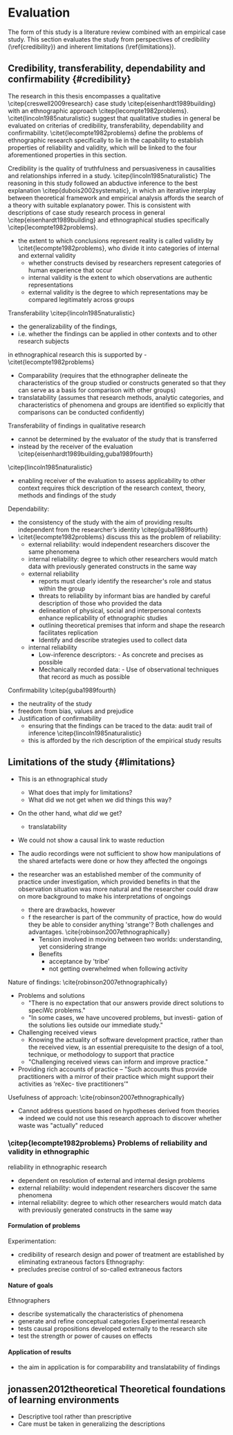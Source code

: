 
# Evaluation

The form of this study is a literature review combined with an empirical case study. This section evaluates the study from perspectives of credibility (\ref{credibility}) and inherent limitations (\ref{limitations}).

## Credibility, transferability, dependability and confirmability {#credibility}

The research in this thesis encompasses a qualitative \citep{creswell2009research} case study \citep{eisenhardt1989building} with an ethnographic approach \citep{lecompte1982problems}.  \citet{lincoln1985naturalistic} suggest that qualitative studies in general be evaluated on criterias of credibility, transferability, dependability and confirmability. \citet{lecompte1982problems} define the problems of ethnographic research specifically to lie in the capability to establish properties of reliability and validity, which will be linked to the four aforementioned properties in this section.

Credibility is the quality of truthfulness and persuasiveness in causalities and relationships inferred in a study. \citep{lincoln1985naturalistic} The reasoning in this study followed an abductive inference to the best explanation \citep{dubois2002systematic}, in which an iterative interplay between theoretical framework and empirical analysis affords the search of a theory with suitable explanatory power. This is consistent with descriptions of case study research process in general \citep{eisenhardt1989building} and ethnographical studies specifically \citep{lecompte1982problems}.


- the extent to which conclusions represent reality is called validity by \citet{lecompte1982problems}, who divide it into categories of internal and external validity
  - whether constructs devised by researchers represent categories of human experience that occur
  - internal validity is the extent to which observations are authentic representations
  - external validity is the degree to which representations may be compared legitimately across groups


Transferability \citep{lincoln1985naturalistic}
- the generalizability of the findings,
- i.e. whether the findings can be applied in other contexts and to other research subjects

in ethnographical research this is supported by - \citet{lecompte1982problems}
- Comparability (requires that the ethnographer delineate the characteristics of the group studied or constructs generated so that they can serve as a basis for comparison with other groups)
- translatability (assumes that research methods, analytic categories, and characteristics of phenomena and groups are identified so explicitly that comparisons can be conducted confidently)



Transferability of findings in qualitative research
- cannot be determined by the evaluator of the study that is transferred
- instead by the receiver of the evaluation \citep{eisenhardt1989building,guba1989fourth}

\citep{lincoln1985naturalistic}
- enabling receiver of the evaluation to assess applicability to other context requires thick description of the research context, theory, methods and findings of the study

Dependability:
- the consistency of the study with the aim of providing results independent from the researcher’s identity \citep{guba1989fourth}
- \citet{lecompte1982problems} discuss this as the problem of reliability:
  - external reliability: would independent researchers discover the same phenomena
  - internal reliability: degree to which other researchers would match data with previously generated constructs in the same way
  - external reliability
    - reports must clearly identify the researcher's role and status within the group
    - threats to reliability by informant bias are handled by careful description of those who provided the data
    - delineation of physical, social and interpersonal contexts enhance replicability of ethnographic studies
    - outlining theoretical premises that inform and shape the research facilitates replication
    - Identify and describe strategies used to collect data
  - internal reliability
    - Low-inference descriptors: - As concrete and precises as possible
    - Mechanically recorded data: - Use of observational techniques that record as much as possible

Confirmability \citep{guba1989fourth}
- the neutrality of the study
- freedom from bias, values and prejudice
- Justification of confirmability
  - ensuring that the findings can be traced to the data: audit trail of inference \citep{lincoln1985naturalistic}
  - this is afforded by the rich description of the empirical study results










## Limitations of the study {#limitations}

- This is an ethnographical study
  - What does that imply for limitations?
  - What did we not get when we did things this way?

- On the other hand, what _did_ we get?
  - translatability

- We could not show a causal link to waste reduction
- The audio recordings were not sufficient to show how manipulations of the shared artefacts were done or how they affected the ongoings

- the researcher was an established member of the community of practice under investigation, which provided benefits in that the observation situation was more natural and the researcher could draw on more background to make his interpretations of ongoings
  - there are drawbacks, however
  - f the researcher is part of the community of practice, how do would they be able to consider anything 'strange'? Both challenges and advantages. \cite{robinson2007ethnographically}
    - Tension involved in moving between two worlds: understanding, yet considering strange
    - Benefits
      + acceptance by 'tribe'
      + not getting overwhelmed when following activity

Nature of findings: \cite{robinson2007ethnographically}
- Problems and solutions
    - "There is no expectation that our answers provide direct solutions to speciWc problems."
    - "In some cases, we have uncovered problems, but investi- gation of the solutions lies outside our immediate study."
- Challenging received views
    + Knowing the actuality of software development practice, rather than the received view, is an essential prerequisite to the design of a tool, technique, or methodology to support that practice
    - "Challenging received views can inform and improve practice."
- Providing rich accounts of practice
    – "Such accounts thus provide practitioners with a mirror of their practice which might support their activities as ‘reXec- tive practitioners’"

Usefulness of approach: \cite{robinson2007ethnographically}
- Cannot address questions based on hypotheses derived from theories
=> indeed we could not use this research approach to discover whether waste was "actually" reduced


### \citep{lecompte1982problems} Problems of reliability and validity in ethnographic

reliability in ethnographic research
- dependent on resolution of external and internal design problems
- external reliability: would independent researchers discover the same phenomena
- internal reliability: degree to which other researchers would match data with previously generated constructs in the same way

#### Formulation of problems

Experimentation:
- credibility of research design and power of treatment are established by eliminating extraneous factors
Ethnography:
- precludes precise control of so-called extraneous factors

#### Nature of goals

Ethnographers
- describe systematically the characteristics of phenomena
- generate and refine conceptual categories
Experimental research
- tests causal propositions developed externally to the research site
- test the strength or power of causes on effects

#### Application of results

- the aim in application is for comparability and translatability of findings


## jonassen2012theoretical Theoretical foundations of learning environments

- Descriptive tool rather than prescriptive
- Care must be taken in generalizing the descriptions
